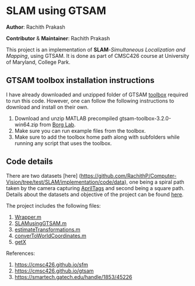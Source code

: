# SLAM using GTSAM

**Author**: Rachith Prakash

__Contributor__ & __Maintainer__: Rachith Prakash

This project is an implementation of **SLAM**-*Simultaneous Localization and Mapping*, using GTSAM. It is done as part of CMSC426 course at University of Maryland, College Park.

## GTSAM toolbox installation instructions

I have already downloaded and unzipped folder of GTSAM [toolbox](https://github.com/RachithP/Computer-Vision/tree/test/SLAM/gtsam-toolbox-3.2.0-win64/gtsam_toolbox) required to run this code. However, one can follow the following instructions to download and install on their own.

1. Download and unzip MATLAB precompiled gtsam-toolbox-3.2.0-win64.zip from [Borg Lab](https://borg.cc.gatech.edu/download.html).
2. Make sure you can run example files from the toolbox.
3. Make sure to add the toolbox home path along with subfolders while running any script that uses the toolbox.

## Code details

There are two datasets [here] (https://github.com/RachithP/Computer-Vision/tree/test/SLAM/implementation/code/data), one being a spiral path taken by the camera capturing [AprilTags](https://april.eecs.umich.edu/software/apriltag) and second being a square path. Details about the datasets and objective of the project can be found [here](https://cmsc426.github.io/2018/proj/p4).

The project includes the following files:

1. [Wrapper.m](https://github.com/RachithP/Computer-Vision/blob/test/SLAM/implementation/code/Wrapper.m)
2. [SLAMusingGTSAM.m](https://github.com/RachithP/Computer-Vision/blob/test/SLAM/implementation/code/SLAMusingGTSAM.m)
3. [estimateTransformations.m](https://github.com/RachithP/Computer-Vision/blob/test/SLAM/implementation/code/estimateTransformations.m)
4. [converToWorldCoordinates.m](https://github.com/RachithP/Computer-Vision/blob/test/SLAM/implementation/code/convertToWorldCoordinates.m)
5. [getX](https://github.com/RachithP/Computer-Vision/blob/test/SLAM/implementation/code/getX.m)


References: 
1. https://cmsc426.github.io/sfm
2. https://cmsc426.github.io/gtsam
3. https://smartech.gatech.edu/handle/1853/45226

